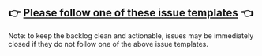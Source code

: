 ## 👉 [Please follow one of these issue templates](https://github.com/Kindev/fundraisee-web/issues/new/choose) 👈

Note: to keep the backlog clean and actionable, issues may be immediately closed if they do not follow one of the above issue templates.
